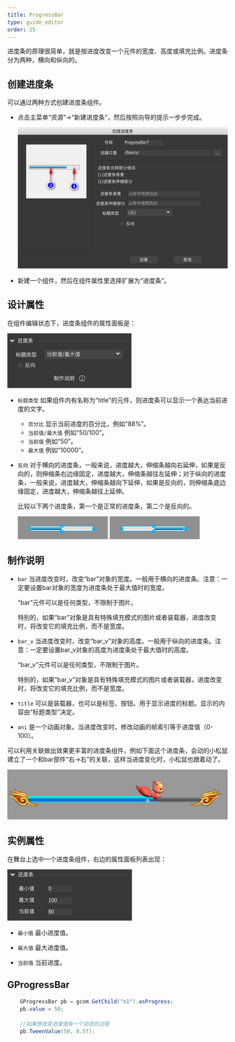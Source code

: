 ```yaml
---
title: ProgressBar
type: guide_editor
order: 25
---
```


进度条的原理很简单，就是按进度改变一个元件的宽度、高度或填充比例。进度条分为两种，横向和纵向的。

## 创建进度条

可以通过两种方式创建进度条组件。

- 点击主菜单“资源”->“新建进度条”，然后按照向导的提示一步步完成。

  ![](../../images/QQ20191211-181510.png)

- 新建一个组件，然后在组件属性里选择扩展为“进度条”。

## 设计属性

在组件编辑状态下，进度条组件的属性面板是：

![](../../images/QQ20191211-181600.png)

- `标题类型` 如果组件内有名称为“title”的元件，则进度条可以显示一个表达当前进度的文字。
  - `百分比` 显示当前进度的百分比，例如“88%”。
  - `当前值/最大值` 例如“50/100”。
  - `当前值` 例如“50”。
  - `最大值` 例如“10000”。

- `反向` 对于横向的进度条，一般来说，进度越大，伸缩条越向右延伸，如果是反向的，则伸缩条右边缘固定，进度越大，伸缩条越往左延伸；对于纵向的进度条，一般来说，进度越大，伸缩条越向下延伸，如果是反向的，则伸缩条底边缘固定，进度越大，伸缩条越往上延伸。

  比较以下两个进度条，第一个是正常的进度条，第二个是反向的。

  ![](../../images/gaollg7.gif)
  ![](../../images/gaollg8.gif)

## 制作说明

- `bar` 当进度改变时，改变“bar”对象的宽度。一般用于横向的进度条。注意：一定要设置bar对象的宽度为进度条处于最大值时的宽度。

  “bar”元件可以是任何类型，不限制于图片。

  特别的，如果“bar”对象是具有特殊填充模式的图片或者装载器，进度改变时，将改变它的填充比例，而不是宽度。

- `bar_v` 当进度改变时，改变“bar_v”对象的高度。一般用于纵向的进度条。注意：一定要设置bar_v对象的高度为进度条处于最大值时的高度。

  “bar_v”元件可以是任何类型，不限制于图片。

  特别的，如果“bar_v”对象是具有特殊填充模式的图片或者装载器，进度改变时，将改变它的填充比例，而不是宽度。

- `title` 可以是装载器，也可以是标签、按钮。用于显示进度的标题。显示的内容由“标题类型”决定。

- `ani` 是一个动画对象。当进度改变时，修改动画的帧索引等于进度值（0-100）。

可以利用关联做出效果更丰富的进度条组件，例如下面这个进度条，会动的小松鼠建立了一个和bar部件“右->右”的关联，这样当进度变化时，小松鼠也跟着动了。

![](../../images/2016-01-11_225610.jpg)

## 实例属性

在舞台上选中一个进度条组件，右边的属性面板列表出现：

![](../../images/QQ20191211-181531.png)

- `最小值` 最小进度值。

- `最大值` 最大进度值。

- `当前值` 当前进度。

## GProgressBar

```csharp
    GProgressBar pb = gcom.GetChild("n1").asProgress;
    pb.value = 50;

    //如果想改变进度值有一个动态的过程
    pb.TweenValue(50, 0.5f);
```
